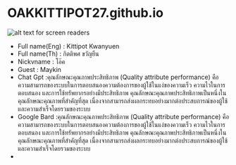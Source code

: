 # OAKKITTIPOT27.github.io  
![alt text for screen readers](IMG_7291.HEIC "Text to show on mouseover")
* Full name(Eng) : Kittipot Kwanyuen  
* Full name(Th) :  กิตติพศ ขวัญยืน  
* Nickvname : โอ๊ค  
* Guest : Maykin
*  Chat Gpt :คุณลักษณะคุณภาพประสิทธิภาพ (Quality attribute performance) คือ ความสามารถของระบบในการตอบสนองความต้องการของผู้ใช้ในแง่ของความเร็ว ความไวในการตอบสนอง และการใช้ทรัพยากรอย่างมีประสิทธิภาพ คุณลักษณะคุณภาพประสิทธิภาพเป็นหนึ่งในคุณลักษณะคุณภาพที่สำคัญที่สุด เนื่องจากสามารถส่งผลกระทบอย่างมากต่อประสบการณ์ของผู้ใช้และความสำเร็จโดยรวมของระบบ
*  Google Bard :คุณลักษณะคุณภาพประสิทธิภาพ (Quality attribute performance) คือ ความสามารถของระบบในการตอบสนองความต้องการของผู้ใช้ในแง่ของความเร็ว ความไวในการตอบสนอง และการใช้ทรัพยากรอย่างมีประสิทธิภาพ คุณลักษณะคุณภาพประสิทธิภาพเป็นหนึ่งในคุณลักษณะคุณภาพที่สำคัญที่สุด เนื่องจากสามารถส่งผลกระทบอย่างมากต่อประสบการณ์ของผู้ใช้และความสำเร็จโดยรวมของระบบ
*  
